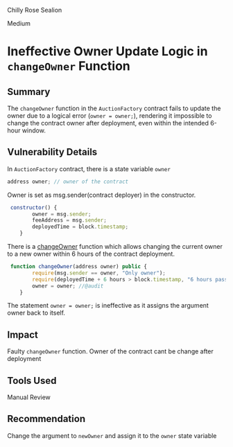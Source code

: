 Chilly Rose Sealion

Medium

# Ineffective Owner Update Logic in `changeOwner` Function

## Summary

The `changeOwner` function in the `AuctionFactory` contract fails to update the owner due to a logical error (`owner = owner;`), rendering it impossible to change the contract owner after deployment, even within the intended 6-hour window.

## Vulnerability Details

In `AuctionFactory` contract, there is a state variable `owner`
```js
address owner; // owner of the contract
```
Owner is set as msg.sender(contract deployer) in the constructor.
```js
 constructor() {
        owner = msg.sender;
        feeAddress = msg.sender;
        deployedTime = block.timestamp;
    }
```
There is a [changeOwner](https://github.com/sherlock-audit/2024-11-debita-finance-v3/blob/1465ba6884c4cc44f7fc28e51f792db346ab1e33/Debita-V3-Contracts/contracts/auctions/AuctionFactory.sol#L218-L222) function which allows changing the current owner to a new owner within 6 hours of the contract deployment.
```js
 function changeOwner(address owner) public {
        require(msg.sender == owner, "Only owner");
        require(deployedTime + 6 hours > block.timestamp, "6 hours passed");
        owner = owner; //@audit  
    }
```
The statement `owner = owner;` is ineffective as it assigns the argument owner back to itself.

## Impact

Faulty `changeOwner` function. Owner of the contract cant be change after deployment

## Tools Used

Manual Review

## Recommendation

Change the argument to `newOwner` and assign it to the `owner` state variable